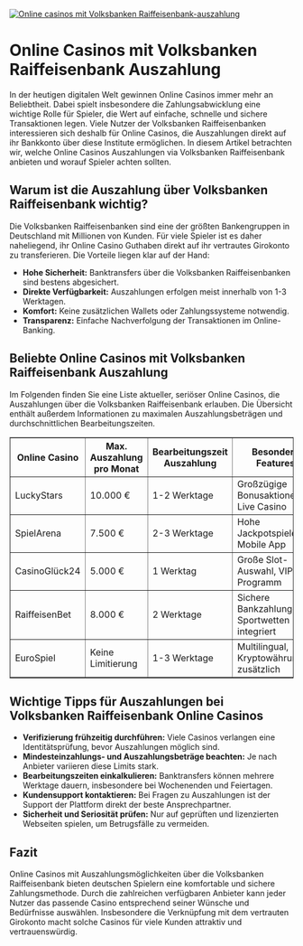 [![Online casinos mit Volksbanken Raiffeisenbank-auszahlung](https://123-caf.pages.dev/gitsignup.png)](https://vrmoo.ru/Bt82HjjY)

<h1>Online Casinos mit Volksbanken Raiffeisenbank Auszahlung</h1>  <p>In der heutigen digitalen Welt gewinnen Online Casinos immer mehr an Beliebtheit. Dabei spielt insbesondere die Zahlungsabwicklung eine wichtige Rolle für Spieler, die Wert auf einfache, schnelle und sichere Transaktionen legen. Viele Nutzer der Volksbanken Raiffeisenbanken interessieren sich deshalb für Online Casinos, die Auszahlungen direkt auf ihr Bankkonto über diese Institute ermöglichen. In diesem Artikel betrachten wir, welche Online Casinos Auszahlungen via Volksbanken Raiffeisenbank anbieten und worauf Spieler achten sollten.</p>  <h2>Warum ist die Auszahlung über Volksbanken Raiffeisenbank wichtig?</h2> <p>Die Volksbanken Raiffeisenbanken sind eine der größten Bankengruppen in Deutschland mit Millionen von Kunden. Für viele Spieler ist es daher naheliegend, ihr Online Casino Guthaben direkt auf ihr vertrautes Girokonto zu transferieren. Die Vorteile liegen klar auf der Hand:</p> <ul>   <li><strong>Hohe Sicherheit:</strong> Banktransfers über die Volksbanken Raiffeisenbanken sind bestens abgesichert.</li>   <li><strong>Direkte Verfügbarkeit:</strong> Auszahlungen erfolgen meist innerhalb von 1-3 Werktagen.</li>   <li><strong>Komfort:</strong> Keine zusätzlichen Wallets oder Zahlungssysteme notwendig.</li>   <li><strong>Transparenz:</strong> Einfache Nachverfolgung der Transaktionen im Online-Banking.</li> </ul>  <h2>Beliebte Online Casinos mit Volksbanken Raiffeisenbank Auszahlung</h2> <p>Im Folgenden finden Sie eine Liste aktueller, seriöser Online Casinos, die Auszahlungen über die Volksbanken Raiffeisenbank erlauben. Die Übersicht enthält außerdem Informationen zu maximalen Auszahlungsbeträgen und durchschnittlichen Bearbeitungszeiten.</p>  <table border="1" cellspacing="0" cellpadding="8">   <thead>     <tr>       <th>Online Casino</th>       <th>Max. Auszahlung pro Monat</th>       <th>Bearbeitungszeit Auszahlung</th>       <th>Besondere Features</th>     </tr>   </thead>   <tbody>     <tr>       <td>LuckyStars</td>       <td>10.000 €</td>       <td>1-2 Werktage</td>       <td>Großzügige Bonusaktionen, Live Casino</td>     </tr>     <tr>       <td>SpielArena</td>       <td>7.500 €</td>       <td>2-3 Werktage</td>       <td>Hohe Jackpotspiele, Mobile App</td>     </tr>     <tr>       <td>CasinoGlück24</td>       <td>5.000 €</td>       <td>1 Werktag</td>       <td>Große Slot-Auswahl, VIP-Programm</td>     </tr>     <tr>       <td>RaiffeisenBet</td>       <td>8.000 €</td>       <td>2 Werktage</td>       <td>Sichere Bankzahlungen, Sportwetten integriert</td>     </tr>     <tr>       <td>EuroSpiel</td>       <td>Keine Limitierung</td>       <td>1-3 Werktage</td>       <td>Multilingual, Kryptowährungen zusätzlich</td>     </tr>   </tbody> </table>  <h2>Wichtige Tipps für Auszahlungen bei Volksbanken Raiffeisenbank Online Casinos</h2> <ul>   <li><strong>Verifizierung frühzeitig durchführen:</strong> Viele Casinos verlangen eine Identitätsprüfung, bevor Auszahlungen möglich sind.</li>   <li><strong>Mindesteinzahlungs- und Auszahlungsbeträge beachten:</strong> Je nach Anbieter variieren diese Limits stark.</li>   <li><strong>Bearbeitungszeiten einkalkulieren:</strong> Banktransfers können mehrere Werktage dauern, insbesondere bei Wochenenden und Feiertagen.</li>   <li><strong>Kundensupport kontaktieren:</strong> Bei Fragen zu Auszahlungen ist der Support der Plattform direkt der beste Ansprechpartner.</li>   <li><strong>Sicherheit und Seriosität prüfen:</strong> Nur auf geprüften und lizenzierten Webseiten spielen, um Betrugsfälle zu vermeiden.</li> </ul>  <h2>Fazit</h2> <p>Online Casinos mit Auszahlungsmöglichkeiten über die Volksbanken Raiffeisenbank bieten deutschen Spielern eine komfortable und sichere Zahlungsmethode. Durch die zahlreichen verfügbaren Anbieter kann jeder Nutzer das passende Casino entsprechend seiner Wünsche und Bedürfnisse auswählen. Insbesondere die Verknüpfung mit dem vertrauten Girokonto macht solche Casinos für viele Kunden attraktiv und vertrauenswürdig.</p>
